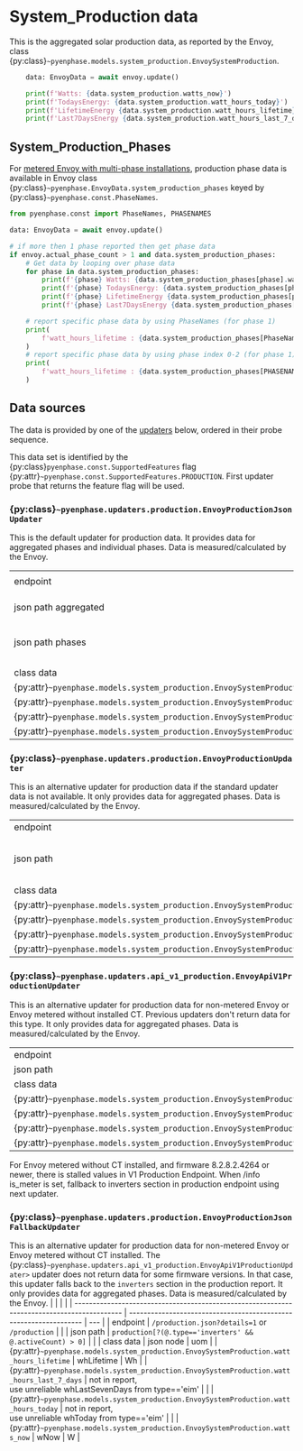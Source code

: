 # System_Production data

This is the aggregated solar production data, as reported by the Envoy, class {py:class}`~pyenphase.models.system_production.EnvoySystemProduction`.

```python
    data: EnvoyData = await envoy.update()

    print(f'Watts: {data.system_production.watts_now}')
    print(f'TodaysEnergy: {data.system_production.watt_hours_today}')
    print(f'LifetimeEnergy {data.system_production.watt_hours_lifetime}')
    print(f'Last7DaysEnergy {data.system_production.watt_hours_last_7_days}')
```

## System_Production_Phases

For [metered Envoy with multi-phase installations](./phase_data.md#phase-data), production phase data is available in Envoy class {py:class}`~pyenphase.EnvoyData.system_production_phases` keyed by {py:class}`~pyenphase.const.PhaseNames`.

```python
from pyenphase.const import PhaseNames, PHASENAMES

data: EnvoyData = await envoy.update()

# if more then 1 phase reported then get phase data
if envoy.actual_phase_count > 1 and data.system_production_phases:
    # Get data by looping over phase data
    for phase in data.system_production_phases:
        print(f'{phase} Watts: {data.system_production_phases[phase].watts_now}')
        print(f'{phase} TodaysEnergy: {data.system_production_phases[phase].watt_hours_today}')
        print(f'{phase} LifetimeEnergy {data.system_production_phases[phase].watt_hours_lifetime}')
        print(f'{phase} Last7DaysEnergy {data.system_production_phases[phase].watt_hours_last_7_days}')

    # report specific phase data by using PhaseNames (for phase 1)
    print(
        f'watt_hours_lifetime : {data.system_production_phases[PhaseNames.PHASE_1].watt_hours_lifetime}'
    )
    # report specific phase data by using phase index 0-2 (for phase 1)
    print(
        f'watt_hours_lifetime : {data.system_production_phases[PHASENAMES[0]].watt_hours_lifetime}'
    )

```

## Data sources

The data is provided by one of the [updaters](updaters.md) below, ordered in their probe sequence.

This data set is identified by the {py:class}`pyenphase.const.SupportedFeatures` flag {py:attr}`~pyenphase.const.SupportedFeatures.PRODUCTION`. First updater probe that returns the feature flag will be used.

### {py:class}`~pyenphase.updaters.production.EnvoyProductionJsonUpdater`

This is the default updater for production data. It provides data for aggregated phases and individual phases. Data is measured/calculated by the Envoy.

|                                                                                             |                                                                         |     |
| ------------------------------------------------------------------------------------------- | ----------------------------------------------------------------------- | --- |
| endpoint                                                                                    | [`/production.json?details=1`](endpoint_json.md#productionjsondetails1) |     |
| json path aggregated                                                                        | `production.[?.type=='eim' && .activeCount > 0]`                        |     |
| json path phases                                                                            | `production.[?.type=='eim' && .activeCount > 0].lines[*]`               |     |
|                                                                                             |                                                                         |     |
| class data                                                                                  | json node                                                               | uom |
| {py:attr}`~pyenphase.models.system_production.EnvoySystemProduction.watt_hours_lifetime`    | whLifetime                                                              | Wh  |
| {py:attr}`~pyenphase.models.system_production.EnvoySystemProduction.watt_hours_last_7_days` | whLastSevenDays                                                         | Wh  |
| {py:attr}`~pyenphase.models.system_production.EnvoySystemProduction.watt_hours_today`       | whToday                                                                 | Wh  |
| {py:attr}`~pyenphase.models.system_production.EnvoySystemProduction.watts_now`              | wNow                                                                    | W   |

### {py:class}`~pyenphase.updaters.production.EnvoyProductionUpdater`

This is an alternative updater for production data if the standard updater data is not available. It only provides data for aggregated phases. Data is measured/calculated by the Envoy.

|                                                                                             |                                                     |     |
| ------------------------------------------------------------------------------------------- | --------------------------------------------------- | --- |
| endpoint                                                                                    | [`/production`](endpoint_json.md#production)        |     |
| json path                                                                                   | `production[?(@.type=='eim' && @.activeCount) > 0]` |     |
| class data                                                                                  | json node                                           | uom |
| {py:attr}`~pyenphase.models.system_production.EnvoySystemProduction.watt_hours_lifetime`    | whLifetime                                          | Wh  |
| {py:attr}`~pyenphase.models.system_production.EnvoySystemProduction.watt_hours_last_7_days` | whLastSevenDays                                     | Wh  |
| {py:attr}`~pyenphase.models.system_production.EnvoySystemProduction.watt_hours_today`       | whToday                                             | Wh  |
| {py:attr}`~pyenphase.models.system_production.EnvoySystemProduction.watts_now`              | wNow                                                | W   |

### {py:class}`~pyenphase.updaters.api_v1_production.EnvoyApiV1ProductionUpdater`

This is an alternative updater for production data for non-metered Envoy or Envoy metered without installed CT. Previous updaters don't return data for this type. It only provides data for aggregated phases. Data is measured/calculated by the Envoy.

|                                                                                             |                                                            |     |
| ------------------------------------------------------------------------------------------- | ---------------------------------------------------------- | --- |
| endpoint                                                                                    | [`/api/v1/production`](./endpoint_json.md#apiv1production) |     |
| json path                                                                                   | `$`                                                        |     |
| class data                                                                                  | json node                                                  | uom |
| {py:attr}`~pyenphase.models.system_production.EnvoySystemProduction.watt_hours_lifetime`    | wattHoursLifetime                                          | Wh  |
| {py:attr}`~pyenphase.models.system_production.EnvoySystemProduction.watt_hours_last_7_days` | wattHoursSevenDays                                         | Wh  |
| {py:attr}`~pyenphase.models.system_production.EnvoySystemProduction.watt_hours_today`       | wattHoursToday                                             | Wh  |
| {py:attr}`~pyenphase.models.system_production.EnvoySystemProduction.watts_now`              | wattsNow                                                   | W   |

For Envoy metered without CT installed, and firmware 8.2.8.2.4264 or newer, there is stalled values in V1 Production Endpoint. When /info is_meter is set, fallback to inverters section in production endpoint using next updater.

### {py:class}`~pyenphase.updaters.production.EnvoyProductionJsonFallbackUpdater`

This is an alternative updater for production data for non-metered Envoy or Envoy metered without CT installed. The {py:class}`~pyenphase.updaters.api_v1_production.EnvoyApiV1ProductionUpdater>` updater does not return data for some firmware versions. In that case, this updater falls back to the `inverters` section in the production report. It only provides data for aggregated phases. Data is measured/calculated by the Envoy.
| | | |
| ------------------------------------------------------------------------------------------- | ----------------------------------------------------------------- | --- |
| endpoint | `/production.json?details=1` or `/production` | |
| json path | `production[?(@.type=='inverters' && @.activeCount) > 0]` | |
| class data | json node | uom |
| {py:attr}`~pyenphase.models.system_production.EnvoySystemProduction.watt_hours_lifetime` | whLifetime | Wh |
| {py:attr}`~pyenphase.models.system_production.EnvoySystemProduction.watt_hours_last_7_days` | not in report,<br>use unreliable whLastSevenDays from type=='eim' | |
| {py:attr}`~pyenphase.models.system_production.EnvoySystemProduction.watt_hours_today` | not in report,<br>use unreliable whToday from type=='eim' | |
| {py:attr}`~pyenphase.models.system_production.EnvoySystemProduction.watts_now` | wNow | W |
